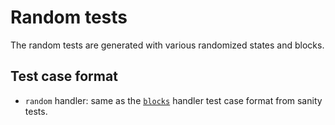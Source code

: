 # Random tests

The random tests are generated with various randomized states and blocks.

## Test case format

- `random` handler: same as the [`blocks`](../sanity/blocks.md) handler test
  case format from sanity tests.
